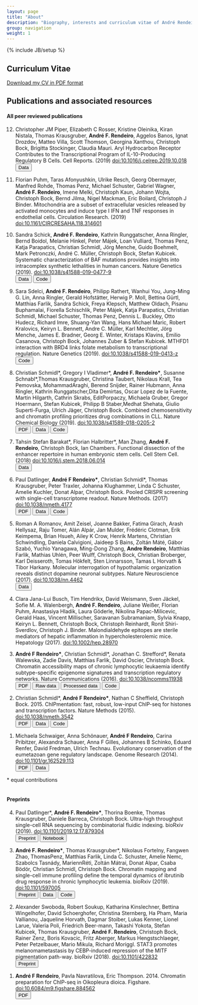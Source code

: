 ```yaml
---
layout: page
title: "About"
description: "Biography, interests and curriculum vitae of André Rendeiro"
group: navigation
weight: 1
---
```

{% include JB/setup %}

<div class="row">
    <div class="col-sm-8 blog-main">
        <h2>Curriculum Vitae</h2>
        <p>
        <a href="https://raw.githubusercontent.com/afrendeiro/cv/master/cv.pdf">Download my CV in PDF format</a>
        </p>
        <h2>Publications and associated resources</h2>
        <div prefix="datacite: http://purl.org/spar/datacite/">
        <h4>All peer reviewed publications</h4>
            <ol reversed="">
                <li>
                    <p>
                        Christopher JM Piper, Elizabeth C Rosser, Kristine Oleinika, Kiran Nistala, Thomas Krausgruber, <strong>André F. Rendeiro</strong>, Aggelos Banos, Ignat Drozdov, Matteo Villa, Scott Thomson, Georgina Xanthou, Christoph Bock, Brigitta Stockinger, Claudia Mauri. Aryl Hydrocarbon Receptor Contributes to the Transcriptional Program of IL-10-Producing Regulatory B Cells. Cell Reports. (2019) <a rel="datacite:doi" href="http://dx.doi.org/10.1016/j.celrep.2019.10.018" onclick="recordOutboundLink(this, 'DOI', '10.1016/j.celrep.2019.10.018'); return false;">doi:10.1016/j.celrep.2019.10.018</a>
                        <br>
                        <a href="https://www.ebi.ac.uk/arrayexpress/search.html?query=Aryl+hydrocarbon+receptor+governs+a+transcriptional+programme+that+determines+regulatory+B+cell+differentiation+and+function"><button type="button" class="btn btn-default btn-sm"> <span class="glyphicon glyphicon-hdd" aria-hidden="true"></span> Data</button></a>
                        <span data-badge-type="2" data-doi="10.1016/j.celrep.2019.10.018" data-hide-no-mentions="true" class="altmetric-embed"></span>
                    </p>
                </li>
                <li>
                    <p>
                        Florian Puhm, Taras Afonyushkin, Ulrike Resch, Georg Obermayer, Manfred Rohde, Thomas Penz, Michael Schuster, Gabriel Wagner, <strong>André F. Rendeiro</strong>, Imene Melki, Christoph Kaun, Johann Wojta, Christoph Bock, Bernd Jilma, Nigel Mackman, Eric Boilard, Christoph J Binder. Mitochondria are a subset of extracellular vesicles released by activated monocytes and induce type I IFN and TNF responses in endothelial cells. Circulation Research. (2019) <a rel="datacite:doi" href="http://dx.doi.org/10.1161/CIRCRESAHA.118.314601" onclick="recordOutboundLink(this, 'DOI', '10.1161/CIRCRESAHA.118.314601'); return false;">doi:10.1161/CIRCRESAHA.118.314601</a>
                        <br>
                        <span data-badge-type="2" data-doi="10.1161/CIRCRESAHA.118.314601" data-hide-no-mentions="true" class="altmetric-embed"></span>
                    </p>
                </li>
                <li>
                    <p>
                        Sandra Schick, <strong>André F. Rendeiro</strong>, Kathrin Runggatscher, Anna Ringler, Bernd Boidol, Melanie Hinkel, Peter Májek, Loan Vulliard, Thomas Penz, Katja Parapatics, Christian Schmidl, Jörg Menche, Guido Boehmelt, Mark Petronczki, André C. Müller, Christoph Bock, Stefan Kubicek. Systematic characterization of BAF mutations provides insights into intracomplex synthetic lethalities in human cancers. Nature Genetics (2019). <a rel="datacite:doi" href="http://dx.doi.org/10.1038/s41588-019-0477-9" onclick="recordOutboundLink(this, 'DOI', '10.1038/s41588-019-0477-9'); return false;">doi:10.1038/s41588-019-0477-9</a>
                        <br>
                        <a href="http://www.ncbi.nlm.nih.gov/geo/query/acc.cgi?acc=GSE108390"><button type="button" class="btn btn-default btn-sm"> <span class="glyphicon glyphicon-hdd" aria-hidden="true"></span> Data</button></a>
                        <a href="https://github.com/epigen/baf-complex"><button type="button" class="btn btn-default btn-sm"> <span class="fab fa-github" style="font-size: 1.4em;" aria-hidden="true"></span> Code</button></a>
                        <span data-badge-type="2" data-doi="10.1038/s41588-019-0477-9" data-hide-no-mentions="true" class="altmetric-embed"></span>
                    </p>
                </li>
                <li>
                    <p>
                        Sara Sdelci, <strong>André F. Rendeiro</strong>, Philipp Rathert, Wanhui You, Jung-Ming G. Lin, Anna Ringler, Gerald Hofstätter, Herwig P. Moll, Bettina Gürtl, Matthias Farlik, Sandra Schick, Freya Klepsch, Matthew Oldach, Pisanu Buphamalai, Fiorella Schischlik, Peter Májek, Katja Parapatics, Christian Schmidl, Michael Schuster, Thomas Penz, Dennis L. Buckley, Otto Hudecz, Richard Imre, Shuang-Yan Wang, Hans Michael Maric, Robert Kralovics, Keiryn L. Bennett, Andre C. Müller, Karl Mechtler, Jörg Menche, James E. Bradner, Georg E. Winter, Kristaps Klavins, Emilio Casanova, Christoph Bock, Johannes Zuber & Stefan Kubicek. MTHFD1 interaction with BRD4 links folate metabolism to transcriptional regulation. Nature Genetics (2019). <a rel="datacite:doi" href="http://dx.doi.org/10.1038/s41588-019-0413-z" onclick="recordOutboundLink(this, 'DOI', '10.1038/s41588-019-0413-z'); return false;">doi:10.1038/s41588-019-0413-z</a>
                        <br>
                        <a href="https://github.com/epigen/mthfd1"><button type="button" class="btn btn-default btn-sm"> <span class="fab fa-github" style="font-size: 1.4em;" aria-hidden="true"></span> Code</button></a>
                        <span data-badge-type="2" data-doi="10.1038/s41588-019-0413-z" data-hide-no-mentions="true" class="altmetric-embed"></span>
                    </p>
                </li>
                <li>
                    <p>
                        Christian Schmidl*, Gregory I Vladimer*, <strong>André F. Rendeiro*</strong>, Susanne Schnabl*,Thomas Krausgruber, Christina Taubert, Nikolaus Krall, Tea Pemovska, MohammadAraghi, Berend Snijder, Rainer Hubmann, Anna Ringler, Kathrin Runggatscher,Dita Demirtas, Oscar Lopez de la Fuente, Martin Hilgarth, Cathrin Skrabs, EditPorpaczy, Michaela Gruber, Gregor Hoermann, Stefan Kubicek, Philipp B Staber,Medhat Shehata, Giulio Superti-Furga, Ulrich Jäger, Christoph Bock. Combined chemosensitivity and chromatin profiling prioritizes drug combinations in CLL. Nature Chemical Biology (2019). <a rel="datacite:doi" href="http://dx.doi.org/10.1038/s41589-018-0205-2" onclick="recordOutboundLink(this, 'DOI', '10.1038/s41589-018-0205-2'); return false;">doi:10.1038/s41589-018-0205-2</a>
                        <br>
                        <a href="https://www.nature.com/articles/s41589-018-0205-2.epdf?author_access_token=bhLY62eOUKzMxIek0Lrur9RgN0jAjWel9jnR3ZoTv0OorJZAyhsTHb_lKvE8iHB4D-HCNtQW3iuHJ6rd4yyhVuqSRybOkvDAylqw3Y4ls_TSAbSvsrbyBKCASfcuMe_LYEtnAVhV2dzkOxsLOLffEA%3D%3D"><button type="button" class="btn btn-default btn-sm"> <span class="glyphicon glyphicon-file" aria-hidden="true"></span>PDF</button></a>
                        <a href="http://www.ncbi.nlm.nih.gov/geo/query/acc.cgi?acc=GSE100672"><button type="button" class="btn btn-default btn-sm"> <span class="glyphicon glyphicon-hdd" aria-hidden="true"></span> Data</button></a>
                        <a href="https://github.com/epigen/cll-ibrutinib"><button type="button" class="btn btn-default btn-sm"> <span class="fab fa-github" style="font-size: 1.4em;" aria-hidden="true"></span> Code</button></a>
                        <span data-badge-type="2" data-doi="10.1038/s41589-018-0205-2" data-hide-no-mentions="true" class="altmetric-embed"></span>
                    </p>
                </li>
                <li>
                    <p>
                        Tahsin Stefan Barakat*, Florian Halbritter*, Man Zhang, <strong>André F. Rendeiro</strong>, Christoph Bock, Ian Chambers. Functional dissection of the enhancer repertoire in human embryonic stem cells.   Cell Stem Cell. (2018) <a rel="datacite:doi" href="http://dx.doi.org/10.1016/j.stem.2018.06.014" onclick="recordOutboundLink(this, 'DOI', '10.1016/j.stem.2018.06.014'); return false;">doi:10.1016/j.stem.2018.06.014</a>
                        <br>
                        <a href="http://www.ncbi.nlm.nih.gov/geo/query/acc.cgi?acc=GSE99631"><button type="button" class="btn btn-default btn-sm"> <span class="glyphicon glyphicon-hdd" aria-hidden="true"></span> Data</button></a>
                        <span data-badge-type="2" data-doi="10.1016/j.stem.2018.06.014" data-hide-no-mentions="true" class="altmetric-embed"></span>
                    </p>
                </li>
                <li>
                    <p>
                        Paul Datlinger, <strong>André F Rendeiro*</strong>, Christian Schmidl*, Thomas Krausgruber, Peter Traxler, Johanna Klughammer, Linda C Schuster, Amelie Kuchler, Donat Alpar, Christoph Bock. Pooled CRISPR screening with single-cell transcriptome readout. Nature Methods. (2017) <a rel="datacite:doi" href="http://dx.doi.org/10.1038/nmeth.4177" onclick="recordOutboundLink(this, 'DOI', '10.1038/nmeth.4177'); return false;">doi:10.1038/nmeth.4177</a>
                        <br>
                        <a href="http://rdcu.be/oDFf"><button type="button" class="btn btn-default btn-sm"> <span class="glyphicon glyphicon-file" aria-hidden="true"></span>PDF</button></a>
                        <a href="http://www.ncbi.nlm.nih.gov/geo/query/acc.cgi?acc=GSE81274"><button type="button" class="btn btn-default btn-sm"> <span class="glyphicon glyphicon-hdd" aria-hidden="true"></span> Data</button></a>
                        <a href="https://github.com/epigen/crop-seq"><button type="button" class="btn btn-default btn-sm"> <span class="fab fa-github" style="font-size: 1.4em;" aria-hidden="true"></span> Code</button></a>
                        <span data-badge-type="2" data-doi="10.1038/nmeth.4177" data-hide-no-mentions="true" class="altmetric-embed"></span>
                    </p>
                </li>
                <li>
                    <p>
                        Roman A Romanov, Amit Zeisel, Joanne Bakker, Fatima Girach, Arash Hellysaz, Raju Tomer, Alán Alpár, Jan Mulder, Frédéric Clotman, Erik Keimpema,  Brian Hsueh, Ailey K Crow, Henrik Martens, Christian Schwindling,  Daniela Calvigioni, Jaideep S Bains, Zoltán Máté, Gábor Szabó, Yuchio Yanagawa, Ming-Dong Zhang, <strong>Andre Rendeiro</strong>, Matthias Farlik, Mathias Uhlén, Peer Wulff,  Christoph Bock, Christian Broberger, Karl Deisseroth, Tomas Hökfelt,  Sten Linnarsson, Tamas L Horvath & Tibor Harkany. Molecular interrogation of hypothalamic organization reveals distinct dopamine neuronal subtypes. Nature Neuroscience (2017). <a rel="datacite:doi" href="http://dx.doi.org/10.1038/nn.4462" onclick="recordOutboundLink(this, 'DOI', '10.1038/nn.4462'); return false;">doi:10.1038/nn.4462</a>
                        <br>                    
                        <a href="http://www.ncbi.nlm.nih.gov/geo/query/acc.cgi?acc=GSE74672"><button type="button" class="btn btn-default btn-sm"> <span class="glyphicon glyphicon-hdd" aria-hidden="true"></span> Data</button></a>
                        <span data-badge-type="2" data-doi="10.1038/nn.4462" data-hide-no-mentions="true" class="altmetric-embed"></span>
                    </p>
                </li>
                <li>
                    <p>
                        Clara Jana-Lui Busch, Tim Hendrikx, David Weismann, Sven Jäckel, Sofie M. A. Walenbergh, <strong>André F. Rendeiro</strong>, Juliane Weißer, Florian Puhm, Anastasiya Hladik, Laura Göderle, Nikolina Papac-Milicevic, Gerald Haas, Vincent Millischer, Saravanan Subramaniam, Sylvia Knapp, Keiryn L. Bennett, Christoph Bock, Christoph Reinhardt, Ronit Shiri-Sverdlov, Christoph J. Binder. Malondialdehyde epitopes are sterile mediators of hepatic inflammation in hypercholesterolemic mice. Hepatology (2017). <a rel="datacite:doi" href="http://dx.doi.org/10.1002/hep.28970" onclick="recordOutboundLink(this, 'DOI', '10.1002/hep.28970'); return false;">doi:10.1002/hep.28970</a>
                        <br>
                        <span data-badge-type="2" data-doi="10.1002/hep.28970" data-hide-no-mentions="true" class="altmetric-embed"></span>
                    </p>
                </li>
                <li>
                    <p>
                        <strong>André F Rendeiro*</strong>, Christian Schmidl*, Jonathan C. Strefford*,  Renata Walewska, Zadie Davis, Matthias Farlik,   David Oscier, Christoph Bock. Chromatin accessibility maps of chronic lymphocytic leukaemia identify subtype-specific epigenome signatures and transcription regulatory networks. Nature Communications (2016). <a rel="datacite:doi" href="http://dx.doi.org/10.1038/ncomms11938" onclick="recordOutboundLink(this, 'DOI', '10.1038/ncomms11938'); return false;">doi:10.1038/ncomms11938</a>
                        <br>
                        <a href="http://www.nature.com/ncomms/2016/160627/ncomms11938/pdf/ncomms11938.pdf"><button type="button" class="btn btn-default btn-sm"> <span class="glyphicon glyphicon-file" aria-hidden="true"></span>PDF</button></a>
                        <a href="https://ega-archive.org/studies/EGAS00001001821"><button type="button" class="btn btn-default btn-sm"> <span class="glyphicon glyphicon-hdd" aria-hidden="true"></span> Raw data</button></a>
                        <a href="http://www.ncbi.nlm.nih.gov/geo/query/acc.cgi?acc=GSE81274"><button type="button" class="btn btn-default btn-sm"> <span class="glyphicon glyphicon-hdd" aria-hidden="true"></span> Processed data</button></a>
                        <a href="https://github.com/epigen/cll-chromatin"><button type="button" class="btn btn-default btn-sm"> <span class="fab fa-github" style="font-size: 1.4em;" aria-hidden="true"></span> Code</button></a>
                        <span data-badge-type="2" data-doi="10.1038/ncomms11938" data-hide-no-mentions="true" class="altmetric-embed"></span>
                    </p>
                </li>
                <li>
                    <p>
                        Christian Schmidl*, <strong>André F Rendeiro*</strong>, Nathan C Sheffield, Christoph Bock. 2015. ChIPmentation: fast, robust, low-input ChIP-seq for histones and transcription factors. Nature Methods (2015). <a rel="datacite:doi" href="http://dx.doi.org/10.1038/nmeth.3542" onclick="recordOutboundLink(this, 'DOI', '10.1038/nmeth.3542'); return false;">doi:10.1038/nmeth.3542</a>
                        <br>
                        <a href="http://www.cemm.oeaw.ac.at/fileadmin/img/Research/research/Schmidl_et_al_Nature_Methods_2015.pdf"><button type="button" class="btn btn-default btn-sm"> <span class="glyphicon glyphicon-file" aria-hidden="true"></span>PDF</button></a>
                        <a href="http://www.ncbi.nlm.nih.gov/geo/query/acc.cgi?acc=GSE70482"><button type="button" class="btn btn-default btn-sm"> <span class="glyphicon glyphicon-hdd" aria-hidden="true"></span> Data</button></a>
                        <a href="https://github.com/epigen/chipmentation"><button type="button" class="btn btn-default btn-sm"> <span class="fab fa-github" style="font-size: 1.4em;" aria-hidden="true"></span> Code</button></a>
                        <span data-badge-type="2" data-doi="10.1038/nmeth.3542" data-hide-no-mentions="true" class="altmetric-embed"></span>
                    </p>
                </li>
                <li>
                    <p>
                        Michaela Schwaiger, Anna Schönauer, <strong>André F Rendeiro</strong>, Carina Pribitzer, Alexandra Schauer, Anna F Gilles, Johannes B Schinko, Eduard Renfer, David Fredman, Ulrich Technau. Evolutionary conservation of the eumetazoan gene regulatory landscape. Genome Research (2014). <a rel="datacite:doi" href="http://dx.doi.org/10.1101/gr.162529.113" onclick="recordOutboundLink(this, 'DOI', '10.1101/gr.162529.113'); return false;">doi:10.1101/gr.162529.113</a>
                        <br>
                        <a href="http://genome.cshlp.org/content/24/4/639.full.pdf"><button type="button" class="btn btn-default btn-sm"> <span class="glyphicon glyphicon-file" aria-hidden="true"></span>PDF</button></a>
                        <a href="http://www.ncbi.nlm.nih.gov/geo/query/acc.cgi?acc=GSE46488"><button type="button" class="btn btn-default btn-sm"> <span class="glyphicon glyphicon-hdd" aria-hidden="true"></span> Data</button></a>
                        <span data-badge-type="2" data-doi="10.1101/gr.162529.113" data-hide-no-mentions="true" class="altmetric-embed"></span>
                    </p>
                </li>
            </ol>
            * equal contributions
        </div>
        <br>
        <h4>Preprints</h4>
        <div prefix="datacite: http://purl.org/spar/datacite/">
            <ol reversed="">
                <li>
                    <p>
                        Paul Datlinger*, <strong>André F. Rendeiro*</strong>, Thorina Boenke, Thomas Krausgruber, Daniele Barreca, Christoph Bock. Ultra-high throughput single-cell RNA sequencing by combinatorial fluidic indexing. bioRxiv (2019). <a rel="datacite:doi" href="http://dx.doi.org/10.1101/2019.12.17.879304" onclick="recordOutboundLink(this, 'DOI', '10.1101/2019.12.17.879304'); return false;">doi:10.1101/2019.12.17.879304</a>
                        <br>
                        <a href="https://dx.doi.org/10.1101/2019.12.17.879304"><button type="button" class="btn btn-default btn-sm"> <span class="glyphicon glyphicon-file" aria-hidden="true"></span>Preprint</button></a>
                        <a href="/2019/12/13/chromium_modeling"><button type="button" class="btn btn-default btn-sm"> <span class="fab book-open" style="font-size: 1.4em;" aria-hidden="true"></span> Notebook</button></a>
                        <span data-badge-type="2" data-doi="10.1101/2019.12.17.879304" data-hide-no-mentions="true" class="altmetric-embed"></span>
                    </p>
                </li>
                <li>
                    <p>
                        <strong>André F. Rendeiro*</strong>, Thomas Krausgruber*, Nikolaus Fortelny, Fangwen Zhao, ThomasPenz, Matthias Farlik, Linda C. Schuster, Amelie Nemc, Szabolcs Tasnády, MariennRéti, Zoltán Mátrai, Donat Alpar, Csaba Bödör, Christian Schmidl, Christoph Bock. Chromatin mapping and single-cell immune profiling define the temporal dynamics of ibrutinib drug response in chronic lymphocytic leukemia. bioRxiv (2019). <a rel="datacite:doi" href="http://dx.doi.org/10.1101/597005" onclick="recordOutboundLink(this, 'DOI', '10.1101/597005'); return false;">doi:10.1101/597005</a>
                        <br>
                        <a href="https://dx.doi.org/10.1101/597005"><button type="button" class="btn btn-default btn-sm"> <span class="glyphicon glyphicon-file" aria-hidden="true"></span>Preprint</button></a>
                        <a href="http://www.ncbi.nlm.nih.gov/geo/query/acc.cgi?acc=GSE111015"><button type="button" class="btn btn-default btn-sm"> <span class="glyphicon glyphicon-hdd" aria-hidden="true"></span> Data</button></a>
                        <a href="https://github.com/epigen/cll-time_course"><button type="button" class="btn btn-default btn-sm"> <span class="fab fa-github" style="font-size: 1.4em;" aria-hidden="true"></span> Code</button></a>
                        <span data-badge-type="2" data-doi="10.1101/597005" data-hide-no-mentions="true" class="altmetric-embed"></span>
                    </p>
                </li>
                <li>
                    <p>
                        Alexander Swoboda, Robert Soukup, Katharina Kinslechner, Bettina Wingelhofer, David Schoerghofer, Christina Sternberg, Ha Pham, Maria Vallianou, Jaqueline Horvath, Dagmar Stoiber, Lukas Kenner, Lionel Larue, Valeria Poli, Friedrich Beer-mann, Takashi Yokota, Stefan Kubicek, Thomas Krausgruber, <strong>André F. Rendeiro</strong>, Christoph Bock, Rainer Zenz, Boris Kovacic, Fritz Aberger, Markus Hengstschlaeger, Peter Petzelbauer, Mario Mikula, Richard Moriggl. STAT3 promotes melanomametastasis by CEBP-induced repression of the MITF pigmentation path-way. bioRxiv (2018). <a rel="datacite:doi" href="http://dx.doi.org/10.1101/422832" onclick="recordOutboundLink(this, 'DOI', '10.1101/422832'); return false;">doi:10.1101/422832</a>
                        <br>
                        <a href="https://dx.doi.org/10.1101/422832"><button type="button" class="btn btn-default btn-sm"> <span class="glyphicon glyphicon-file" aria-hidden="true"></span>Preprint</button></a>
                        <span data-badge-type="2" data-doi="10.1101/422832" data-hide-no-mentions="true" class="altmetric-embed"></span>
                    </p>
                </li>
                <li>
                    <p>
                        <strong>André F Rendeiro</strong>, Pavla Navratilova, Eric Thompson. 2014. Chromatin preparation for ChIP-seq in Oikopleura dioica. Figshare. <a rel="datacite:doi" href="http://dx.doi.org/10.6084/m9.figshare.884562" onclick="recordOutboundLink(this, 'DOI', '10.6084/m9.figshare.884562'); return false;">doi:10.6084/m9.figshare.884562</a>
                        <br>
                        <a href="http://files.figshare.com/1360952/ChIP_chromprep_Oikopleura.pdf"><button type="button" class="btn btn-default btn-sm"> <span class="glyphicon glyphicon-file" aria-hidden="true"></span>PDF</button></a>
                        <span data-badge-type="2" data-doi="10.6084/m9.figshare.884562" data-hide-no-mentions="true" class="altmetric-embed"></span>
                    </p>
                </li>
            </ol>
        </div>
    </div>
</div>

<script type='text/javascript' src='https://d1bxh8uas1mnw7.cloudfront.net/assets/embed.js'></script>
